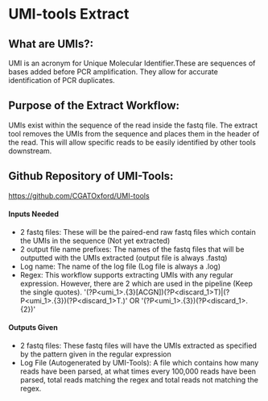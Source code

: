 # UMI-tools Extract

## What are UMIs?:
UMI is an acronym for Unique Molecular Identifier.These are sequences of bases added before PCR amplification. They allow for accurate identification of PCR duplicates. 

## Purpose of the Extract Workflow: 
UMIs exist within the sequence of the read inside the fastq file. The extract tool removes the UMIs from the sequence and places them in the header of the read. This will allow specific reads to be easily identified by other tools downstream.

## Github Repository of UMI-Tools:
https://github.com/CGATOxford/UMI-tools

#### Inputs Needed
- 2 fastq files: These will be the paired-end raw fastq files which contain the UMIs in the sequence (Not yet extracted)
- 2 output file name prefixes: The names of the fastq files that will be outputted with the UMIs extracted (output file is always .fastq)
- Log name: The name of the log file (Log file is always a .log)
- Regex: This workflow supports extracting UMIs with any regular expression. However, there are 2 which are used in the pipeline (Keep the single quotes). '(?P<umi_1>.{3}[ACGN])(?P<discard_1>T)|(?P<umi_1>.{3})(?P<discard_1>T.)' OR '(?P<umi_1>.{3})(?P<discard_1>.{2})' 

#### Outputs Given 
- 2 fastq files: These fastq files will have the UMIs extracted as specified by the pattern given in the regular expression
- Log File (Autogenerated by UMI-Tools): A file which contains how many reads have been parsed, at what times every 100,000 reads have been parsed, total reads matching the regex and total reads not matching the regex.
